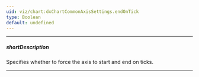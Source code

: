 ```yaml
---
uid: viz/chart:dxChartCommonAxisSettings.endOnTick
type: Boolean
default: undefined
---
```

---
##### shortDescription
Specifies whether to force the axis to start and end on ticks.

---
